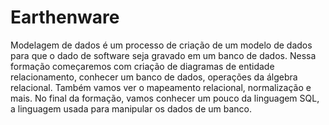 # Earthenware
Modelagem de dados é um processo de criação de um modelo de dados para que o dado de software seja gravado em um banco de dados. Nessa formação começaremos com criação de diagramas de entidade relacionamento, conhecer um banco de dados, operações da álgebra relacional. Também vamos ver o mapeamento relacional, normalização e mais. No final da formação, vamos conhecer um pouco da linguagem SQL, a linguagem usada para manipular os dados de um banco.

